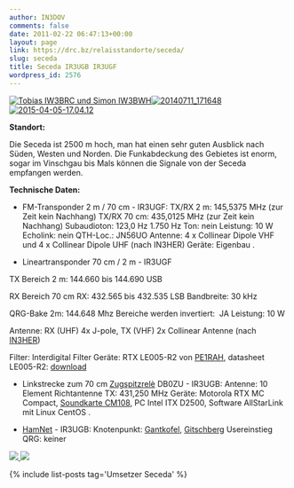 ```yaml
---
author: IN3DOV
comments: false
date: 2011-02-22 06:47:13+00:00
layout: page
link: https://drc.bz/relaisstandorte/seceda/
slug: seceda
title: Seceda IR3UGB IR3UGF
wordpress_id: 2576
---
```


[![Tobias IW3BRC und Simon IW3BWH](https://drc.bz/wp-content/uploads/2011/02/Tobias-IW3BRC-und-Simon-IW3BWH-225x300.jpg)](https://drc.bz/relaisstandorte/seceda/tobias-iw3brc-und-simon-iw3bwh/)[![20140711_171648](https://drc.bz/wp-content/uploads/2014/07/20140711_171648-1024x768.jpg)](https://drc.bz/wp-content/uploads/2014/07/20140711_171648-e1406280103589.jpg)[![2015-04-05-17.04.12](https://drc.bz/wp-content/uploads/2016/02/2015-04-05-17.04.12-1024x614.jpg)](https://drc.bz/wp-content/uploads/2016/02/2015-04-05-17.04.12.jpg)

**Standort:**


Die Seceda ist 2500 m hoch, man hat einen sehr guten Ausblick nach Süden, Westen und Norden. Die Funkabdeckung des Gebietes ist enorm, sogar im Vinschgau bis Mals können die Signale von der Seceda empfangen werden.


**Technische Daten:**



 	
  * FM-Transponder 2 m / 70 cm - IR3UGF:
TX/RX 2 m: 145,5375 MHz (zur Zeit kein Nachhang)
TX/RX 70 cm: 435,0125 MHz (zur Zeit kein Nachhang)
Subaudioton: 123,0 Hz
1.750 Hz Ton: nein
Leistung: 10 W
Echolink: nein
QTH-Loc.: JN56UO
Antenne: 4 x Collinear Dipole VHF und 4 x Collinear Dipole UHF (nach IN3HER)
Geräte: Eigenbau
.

 	
  * Lineartransponder 70 cm / 2 m - IR3UGF


TX Bereich 2 m: 144.660 bis 144.690 USB





RX Bereich 70 cm RX: 432.565 bis 432.535 LSB
Bandbreite: 30 kHz




QRG-Bake 2m: 144.648 Mhz
Bereiche werden invertiert:  JA
Leistung: 10 W




Antenne: RX (UHF) 4x J-pole, TX (VHF) 2x Collinear Antenne (nach [IN3HER](http://www.rrs-web.net/in3her/))




Filter: Interdigital Filter
Geräte: RTX LE005-R2 von [PE1RAH](http://www.leijenaarelectronics.nl/), datasheet LE005-R2: [download](https://drc.bz/wp-content/uploads/2016/02/le005-r2_data_sheet_nov-2009.pdf)




 	
  * Linkstrecke zum 70 cm [Zugspitzrelè](http://db0zu.org/) DB0ZU - IR3UGB:
Antenne: 10 Element Richtantenne
TX: 431,250 MHz
Geräte: Motorola RTX MC Compact, [Soundkarte CM108](https://drc.bz/link-sudtirol-by-iw3amq-thomas/), PC Intel ITX D2500, Software AllStarLink mit Linux CentOS
.

 	
  * [HamNet](http://hamnetdb.net/mapwindow.cgi?as=64600) - IR3UGB:
Knotenpunkt: [Gantkofel](https://drc.bz/relaisstandorte/gantkofel/), [Gitschberg](https://drc.bz/relaisstandorte/gitschberg/)
Usereinstieg QRG: keiner




[![](https://drc.bz/wp-content/uploads/2011/02/IMG_59831-300x225.jpg) ![](https://drc.bz/wp-content/uploads/2011/02/IMG_5984-300x225.jpg)](https://drc.bz/wp-content/uploads/2011/02/IMG_5984.jpg)



{% include list-posts tag='Umsetzer Seceda' %}